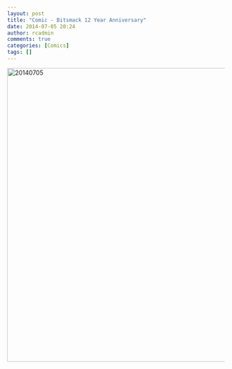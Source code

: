 ```yaml
---
layout: post
title: "Comic - Bitsmack 12 Year Anniversary"
date: 2014-07-05 20:24
author: rcadmin
comments: true
categories: [Comics]
tags: []
---
```

<a href="http://bitsmack.com/wp/2014/07/05/comic-bitsmack-12-year-anniversary/attachment/20140705/" rel="attachment wp-att-2559"><img src="http://bitsmack.com/wp/wp-content/uploads/2014/07/20140705.jpg" alt="20140705" width="680" height="680" class="alignnone size-full wp-image-2559" /></a>

